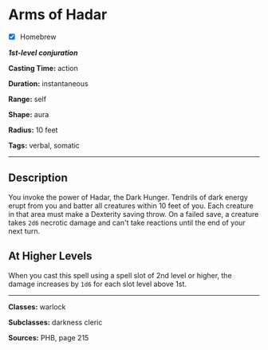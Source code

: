 # Arms of Hadar

- [x] Homebrew

***1st-level conjuration***

**Casting Time:** action

**Duration:** instantaneous

**Range:** self

**Shape:** aura

**Radius:** 10 feet

**Tags:** verbal, somatic

---

## Description
You invoke the power of Hadar, the Dark Hunger.
Tendrils of dark energy erupt from you and batter all creatures within 10 feet of you.
Each creature in that area must make a Dexterity saving throw.
On a failed save, a creature takes `2d6` necrotic damage and can't take reactions until the end of your next turn.

## At Higher Levels
When you cast this spell using a spell slot of 2nd level or higher, the damage increases by `1d6` for each slot level above 1st.

---

**Classes:** warlock

**Subclasses:** darkness cleric

**Sources:** PHB, page 215

